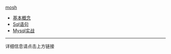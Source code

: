 [mosh](https://codewithmosh.com)

- [基本概念](./01.基本概念.md)
- [Sql语句](./02.sql语句.md)
- [Mysql实战](./03.mysql实战.md)

------

详细信息请点击上方链接

